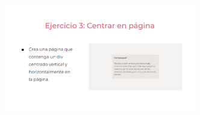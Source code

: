 ![](https://github.com/Sebastian08LR/practicaModeladoEnCaja/blob/ejercicio_3/storage/img/ejercicio_3.png)